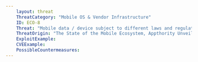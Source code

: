 ```yaml
---
    layout: threat
    ThreatCategory: "Mobile OS & Vendor Infrastructure"
    ID: ECO-8
    Threat: "Mobile data / device subject to different laws and regulations (e.g.,  lawful intercept, IP, data privacy) from foreign nations"
    ThreatOrigin: "The State of the Mobile Ecosystem, Appthority Unveils New Security Research at Black Hat [^199]"
    ExploitExample:
    CVEExample:
    PossibleCountermeasures:
---
```

